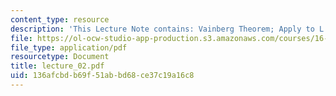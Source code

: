 ```yaml
---
content_type: resource
description: 'This Lecture Note contains: Vainberg Theorem; Apply to L.E.'
file: https://ol-ocw-studio-app-production.s3.amazonaws.com/courses/16-225-computational-mechanics-of-materials-fall-2003/136afcbdb69f51abbd68ce37c19a16c8_lecture_02.pdf
file_type: application/pdf
resourcetype: Document
title: lecture_02.pdf
uid: 136afcbd-b69f-51ab-bd68-ce37c19a16c8
---
```

